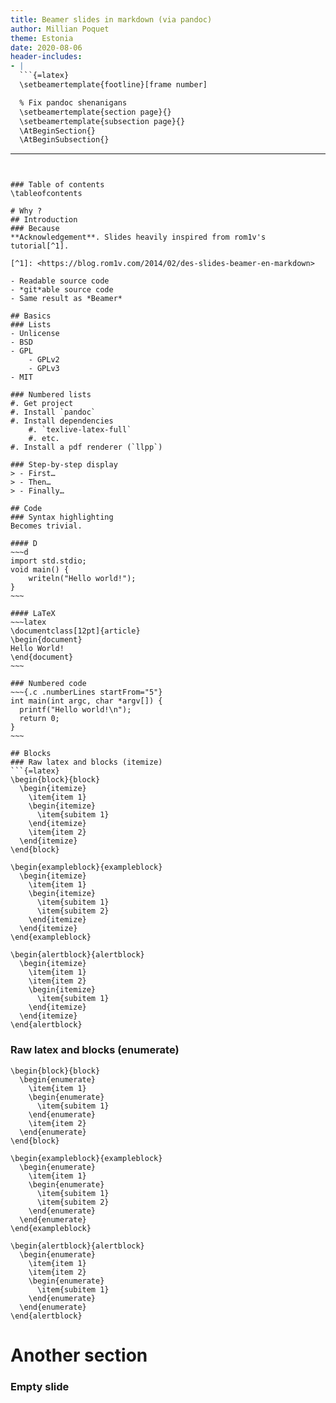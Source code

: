 ```yaml
---
title: Beamer slides in markdown (via pandoc)
author: Millian Poquet
theme: Estonia
date: 2020-08-06
header-includes:
- |
  ```{=latex}
  \setbeamertemplate{footline}[frame number]

  % Fix pandoc shenanigans
  \setbeamertemplate{section page}{}
  \setbeamertemplate{subsection page}{}
  \AtBeginSection{}
  \AtBeginSubsection{}
  ```
---
```


### Table of contents
\tableofcontents

# Why ?
## Introduction
### Because
**Acknowledgement**. Slides heavily inspired from rom1v's tutorial[^1].

[^1]: <https://blog.rom1v.com/2014/02/des-slides-beamer-en-markdown>

- Readable source code
- *git*able source code
- Same result as *Beamer*

## Basics
### Lists
- Unlicense
- BSD
- GPL
    - GPLv2
    - GPLv3
- MIT

### Numbered lists
#. Get project
#. Install `pandoc`
#. Install dependencies
    #. `texlive-latex-full`
    #. etc.
#. Install a pdf renderer (`llpp`)

### Step-by-step display
> - First…
> - Then…
> - Finally…

## Code
### Syntax highlighting
Becomes trivial.

#### D
~~~d
import std.stdio;
void main() {
    writeln("Hello world!");
}
~~~

#### LaTeX
~~~latex
\documentclass[12pt]{article}
\begin{document}
Hello World!
\end{document}
~~~

### Numbered code
~~~{.c .numberLines startFrom="5"}
int main(int argc, char *argv[]) {
  printf("Hello world!\n");
  return 0;
}
~~~

## Blocks
### Raw latex and blocks (itemize)
```{=latex}
\begin{block}{block}
  \begin{itemize}
    \item{item 1}
    \begin{itemize}
      \item{subitem 1}
    \end{itemize}
    \item{item 2}
  \end{itemize}
\end{block}

\begin{exampleblock}{exampleblock}
  \begin{itemize}
    \item{item 1}
    \begin{itemize}
      \item{subitem 1}
      \item{subitem 2}
    \end{itemize}
  \end{itemize}
\end{exampleblock}

\begin{alertblock}{alertblock}
  \begin{itemize}
    \item{item 1}
    \item{item 2}
    \begin{itemize}
      \item{subitem 1}
    \end{itemize}
  \end{itemize}
\end{alertblock}
```

### Raw latex and blocks (enumerate)
```{=latex}
\begin{block}{block}
  \begin{enumerate}
    \item{item 1}
    \begin{enumerate}
      \item{subitem 1}
    \end{enumerate}
    \item{item 2}
  \end{enumerate}
\end{block}

\begin{exampleblock}{exampleblock}
  \begin{enumerate}
    \item{item 1}
    \begin{enumerate}
      \item{subitem 1}
      \item{subitem 2}
    \end{enumerate}
  \end{enumerate}
\end{exampleblock}

\begin{alertblock}{alertblock}
  \begin{enumerate}
    \item{item 1}
    \item{item 2}
    \begin{enumerate}
      \item{subitem 1}
    \end{enumerate}
  \end{enumerate}
\end{alertblock}
```

# Another section

### Empty slide
